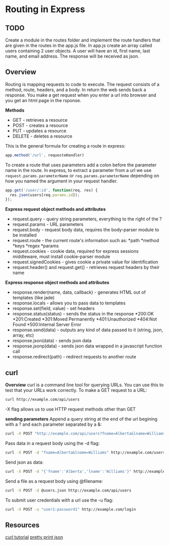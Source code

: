 # Routing in Express

## TODO
Create a module in the routes folder and implement
the route handlers that are given in the routes in the app.js file. In app.js create an array called users containing 2
user objects. A user will have an id, first name, last name, and email address. The response will be received as json.

## Overview
Routing is mapping requests to code to execute.  The request consists of a method, route, headers, and a body. In return the web sends back a response.  You make a get request when you enter a url into browser and you get an html page in the rsponse.  

**Methods**
- GET - retrieves a resource
- POST - creates a resource
- PUT - updates a resource
- DELETE - deletes a resource

This is the general formula for creating a route in express:
```js
app.method('/url', requesteHandler)
```

To create a route that uses parameters add a colon before the parameter name in the route. In express, to extract a parameter from a url we use `request.params.parameterName` or `req.params.parameterName` depending on how you named the argument in your request handler. 
```js
app.get('/user/:id', function(req, res) {
  res.json(users[req.params.id]);
});
```
**Express request object methods and attributes**

- request.query - query string parameters, everything to the right of the ?
- request.params - URL parameters
- request.body - request body data, requires the body-parser module to be installed
- request.route - the current route's information such as: 
  *path
  *method
  *keys
  *regex
	*params
- request.cookies - cookie data, required for express sessions middleware, must install cookie-parser module
- request.signedCookies - gives cookie a private value for identification
- request.header() and request.get() - retrieves request headers by their name

**Express response object methods and attributes**

- response.render(name, data, callback) - generates HTML out of templates (like jade)
- response.locals - allows you to pass data to templates
- response.set(field, value) - set headers
- response.status(status) - sends the status in the response
	*200:OK
	*201:Created
	*301:Moved Permanently
	*401:Unauthorized
	*404:Not Found
	*500:Internal Server Error 
- response.send(data) - outputs any kind of data passed to it (string, json, array, etc)
- response.json(data) - sends json data
- response.jsonp(data) - sends json data wrapped in a javascript function call
- response.redirect(path) - redirect requests to another route

## curl

**Overview**
curl is a command line tool for querying URLs. You can use this to 
test that your URLs work correctly. 
To make  a GET request to a URL:
```bash
curl http://example.com/api/users
```
-X flag allows us to use HTTP request methods other than GET

**sending parameters**
Append a query string at the end of the url begining with a ? 
and each parameter separated by a &:
```bash
curl -X POST "http://example.com/api/users?fname=Alberta&lname=Williams"
```
Pass data in a request body using the -d flag:
```bash
curl -X POST -d "fname=Alberta&lname=Williams" http://example.com/users
```
Send json as data:
```bash
curl -X POST -d "{'fname':'Alberta','lname':'Williams'}" http://example.com/users
```
Send a file as a request body using @filename:
```bash
curl -X POST -d @users.json http://example.com/api/users
```
To submit user credentials with a url use the -u flag:
```bash
curl -X POST -u "user1:password1" http://example.com/login
```

## Resources
[curl tutorial](http://conqueringthecommandline.com/book/curl)
[pretty print json](http://benw.me/posts/colourized-pretty-printed-json-with-curl/)
